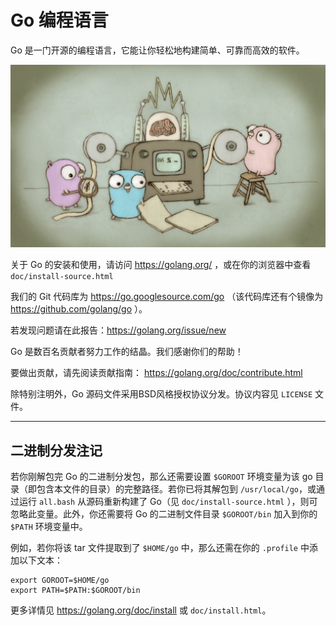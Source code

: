 # Go 编程语言

<!--
# The Go Programming Language

Go is an open source programming language that makes it easy to build simple,
reliable, and efficient software.

![Gopher image](doc/gopher/fiveyears.jpg)

For documentation about how to install and use Go,
visit https://golang.org/ or load doc/install-source.html
in your web browser.

Our canonical Git repository is located at https://go.googlesource.com/go.
(There is a mirror of the repository at https://github.com/golang/go.)

Please report issues here: https://golang.org/issue/new

Go is the work of hundreds of contributors. We appreciate your help!

To contribute, please read the contribution guidelines:
	https://golang.org/doc/contribute.html

Unless otherwise noted, the Go source files are distributed
under the BSD-style license found in the LICENSE file.
-->

Go 是一门开源的编程语言，它能让你轻松地构建简单、可靠而高效的软件。

![Gopher image](doc/gopher/fiveyears.jpg)

关于 Go 的安装和使用，请访问 https://golang.org/ ，或在你的浏览器中查看
`doc/install-source.html`

我们的 Git 代码库为 https://go.googlesource.com/go
（该代码库还有个镜像为 https://github.com/golang/go ）。

若发现问题请在此报告：https://golang.org/issue/new

Go 是数百名贡献者努力工作的结晶。我们感谢你们的帮助！

要做出贡献，请先阅读贡献指南：
	https://golang.org/doc/contribute.html

除特别注明外，Go 源码文件采用BSD风格授权协议分发。协议内容见 `LICENSE` 文件。

---

<!--
## Binary Distribution Notes

If you have just untarred a binary Go distribution, you need to set
the environment variable $GOROOT to the full path of the go
directory (the one containing this file).  You can omit the
variable if you unpack it into /usr/local/go, or if you rebuild
from sources by running all.bash (see doc/install-source.html).
You should also add the Go binary directory $GOROOT/bin
to your shell's path.

For example, if you extracted the tar file into $HOME/go, you might
put the following in your .profile:

	export GOROOT=$HOME/go
	export PATH=$PATH:$GOROOT/bin

See https://golang.org/doc/install or doc/install.html for more details.
-->

## 二进制分发注记

若你刚解包完 Go 的二进制分发包，那么还需要设置 `$GOROOT` 环境变量为该 go
目录（即包含本文件的目录）的完整路径。若你已将其解包到 `/usr/local/go`，或通过运行 `all.bash`
从源码重新构建了 Go（见 `doc/install-source.html` ），则可忽略此变量。此外，你还需要将 Go
的二进制文件目录 `$GOROOT/bin` 加入到你的 `$PATH` 环境变量中。

例如，若你将该 tar 文件提取到了 `$HOME/go` 中，那么还需在你的 `.profile` 中添加以下文本：

	export GOROOT=$HOME/go
	export PATH=$PATH:$GOROOT/bin

更多详情见 https://golang.org/doc/install 或 `doc/install.html`。
